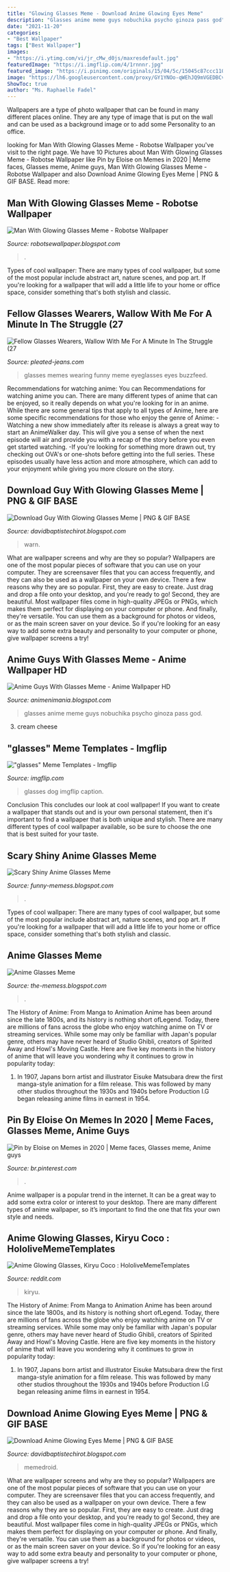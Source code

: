 ```yaml
---
title: "Glowing Glasses Meme - Download Anime Glowing Eyes Meme"
description: "Glasses anime meme guys nobuchika psycho ginoza pass god"
date: "2021-11-20"
categories:
- "Best Wallpaper"
tags: ["Best Wallpaper"]
images:
- "https://i.ytimg.com/vi/jr_cMw_d0js/maxresdefault.jpg"
featuredImage: "https://i.imgflip.com/4/1rnnnr.jpg"
featured_image: "https://i.pinimg.com/originals/15/04/5c/15045c87ccc1109a180068a71a5a17e4.jpg"
image: "https://lh6.googleusercontent.com/proxy/GY1YNOo-qWEhJQ9mVGEDBCvEAauSzGMuIqRVTp44Jp0IHM4rUWOgA6kkdoZjf8B8aNMq53a_wezCFmrOuamZ6CsXQlE_w6nAl7tdedHH_094NZV4PYQ_Q8a6Rwpul_auTadY5xewy9GrSpTXLQcgcLBQuwJ-gUwLG7qRwdO6FKWWXtvejw=w1200-h630-p-k-no-nu"
ShowToc: true
author: "Ms. Raphaelle Fadel"
---
```





Wallpapers are a type of photo wallpaper that can be found in many different places online. They are any type of image that is put on the wall and can be used as a background image or to add some Personality to an office.

	

		
looking for Man With Glowing Glasses Meme - Robotse Wallpaper you've visit to the right page. We have 10 Pictures about Man With Glowing Glasses Meme - Robotse Wallpaper like Pin by Eloise on Memes in 2020 | Meme faces, Glasses meme, Anime guys, Man With Glowing Glasses Meme - Robotse Wallpaper and also Download Anime Glowing Eyes Meme | PNG &amp; GIF BASE. Read more:
		
    
## Man With Glowing Glasses Meme - Robotse Wallpaper

<img loading=lazy src="https://pics.me.me/thumb_no-one-people-with-glowing-glasses-im-not-sure-if-54991612.png" onerror="this.onerror=null;this.src='https://tse1.mm.bing.net/th?id=OIP.OGQGDgvC9CGgVaIWBgbh_QAAAA&amp;pid=15.1';" alt="Man With Glowing Glasses Meme - Robotse Wallpaper">

_Source: robotsewallpaper.blogspot.com_

>. 

	

Types of cool wallpaper:
There are many types of cool wallpaper, but some of the most popular include abstract art, nature scenes, and pop art. If you're looking for a wallpaper that will add a little life to your home or office space, consider something that's both stylish and classic.

    
## Fellow Glasses Wearers, Wallow With Me For A Minute In The Struggle (27

<img loading=lazy src="https://pleated-jeans.com/wp-content/uploads/2019/12/auto-draft-141.jpg" onerror="this.onerror=null;this.src='https://tse4.mm.bing.net/th?id=OIP.0OMq6xKpobHPtCE5rDHtQwHaHj&amp;pid=15.1';" alt="Fellow Glasses Wearers, Wallow With Me For A Minute In The Struggle (27">

_Source: pleated-jeans.com_

>glasses memes wearing funny meme eyeglasses eyes buzzfeed. 

	

Recommendations for watching anime: You can
Recommendations for watching anime you can. There are many different types of anime that can be enjoyed, so it really depends on what you're looking for in an anime. While there are some general tips that apply to all types of Anime, here are some specific recommendations for those who enjoy the genre of Anime: 
-Watching a new show immediately after its release is always a great way to start an AnimeWalker day. This will give you a sense of when the next episode will air and provide you with a recap of the story before you even get started watching. 
-If you're looking for something more drawn out, try checking out OVA's or one-shots before getting into the full series. These episodes usually have less action and more atmosphere, which can add to your enjoyment while giving you more closure on the story.

    
## Download Guy With Glowing Glasses Meme | PNG &amp; GIF BASE

<img loading=lazy src="https://miro.medium.com/fit/c/1260/378/1*VvNsfJHRHjhKQ8snauQjkQ.jpeg" onerror="this.onerror=null;this.src='https://tse3.mm.bing.net/th?id=OIP._6Er2UEizBiQA-GO05lqlwHaCO&amp;pid=15.1';" alt="Download Guy With Glowing Glasses Meme | PNG &amp; GIF BASE">

_Source: davidbaptistechirot.blogspot.com_

>warn. 

	

What are wallpaper screens and why are they so popular?
Wallpapers are one of the most popular pieces of software that you can use on your computer. They are screensaver files that you can access frequently, and they can also be used as a wallpaper on your own device. There a few reasons why they are so popular. First, they are easy to create. Just drag and drop a file onto your desktop, and you're ready to go! Second, they are beautiful. Most wallpaper files come in high-quality JPEGs or PNGs, which makes them perfect for displaying on your computer or phone. And finally, they're versatile. You can use them as a background for photos or videos, or as the main screen saver on your device. So if you're looking for an easy way to add some extra beauty and personality to your computer or phone, give wallpaper screens a try!

    
## Anime Guys With Glasses Meme - Anime Wallpaper HD

<img loading=lazy src="https://i.pinimg.com/originals/2d/de/00/2dde00cf50bfe234659220c341cc795b.jpg" onerror="this.onerror=null;this.src='https://tse1.mm.bing.net/th?id=OIP.0032N_zzShV1tyLZLXEiMAHaIF&amp;pid=15.1';" alt="Anime Guys With Glasses Meme - Anime Wallpaper HD">

_Source: animenimania.blogspot.com_

>glasses anime meme guys nobuchika psycho ginoza pass god. 

	

3. cream cheese 

    
## &quot;glasses&quot; Meme Templates - Imgflip

<img loading=lazy src="https://i.imgflip.com/4/1rnnnr.jpg" onerror="this.onerror=null;this.src='https://tse3.mm.bing.net/th?id=OIP.yxzlf80aJsWEE_YaCfIetgAAAA&amp;pid=15.1';" alt="&quot;glasses&quot; Meme Templates - Imgflip">

_Source: imgflip.com_

>glasses dog imgflip caption. 

	

Conclusion
This concludes our look at cool wallpaper! If you want to create a wallpaper that stands out and is your own personal statement, then it's important to find a wallpaper that is both unique and stylish. There are many different types of cool wallpaper available, so be sure to choose the one that is best suited for your taste.

    
## Scary Shiny Anime Glasses Meme

<img loading=lazy src="https://lh6.googleusercontent.com/proxy/GY1YNOo-qWEhJQ9mVGEDBCvEAauSzGMuIqRVTp44Jp0IHM4rUWOgA6kkdoZjf8B8aNMq53a_wezCFmrOuamZ6CsXQlE_w6nAl7tdedHH_094NZV4PYQ_Q8a6Rwpul_auTadY5xewy9GrSpTXLQcgcLBQuwJ-gUwLG7qRwdO6FKWWXtvejw=w1200-h630-p-k-no-nu" onerror="this.onerror=null;this.src='https://tse3.mm.bing.net/th?id=OIP.qQ0zU4ynayY1ZDbibZw50QHaD4&amp;pid=15.1';" alt="Scary Shiny Anime Glasses Meme">

_Source: funny-memess.blogspot.com_

>. 

	

Types of cool wallpaper:
There are many types of cool wallpaper, but some of the most popular include abstract art, nature scenes, and pop art. If you're looking for a wallpaper that will add a little life to your home or office space, consider something that's both stylish and classic.

    
## Anime Glasses Meme

<img loading=lazy src="https://i.ytimg.com/vi/jr_cMw_d0js/maxresdefault.jpg" onerror="this.onerror=null;this.src='https://tse4.mm.bing.net/th?id=OIP.pk_w9adg_mhfvTkdTFgFlwHaEK&amp;pid=15.1';" alt="Anime Glasses Meme">

_Source: the-memess.blogspot.com_

>. 

	

The History of Anime: From Manga to Animation
Anime has been around since the late 1800s, and its history is nothing short ofLegend. Today, there are millions of fans across the globe who enjoy watching anime on TV or streaming services. While some may only be familiar with Japan's popular genre, others may have never heard of Studio Ghibli, creators of Spirited Away and Howl's Moving Castle. Here are five key moments in the history of anime that will leave you wondering why it continues to grow in popularity today:
1) In 1907, Japans born artist and illustrator Eisuke Matsubara drew the first manga-style animation for a film release. This was followed by many other studios throughout the 1930s and 1940s before Production I.G began releasing anime films in earnest in 1954.

    
## Pin By Eloise On Memes In 2020 | Meme Faces, Glasses Meme, Anime Guys

<img loading=lazy src="https://i.pinimg.com/originals/15/04/5c/15045c87ccc1109a180068a71a5a17e4.jpg" onerror="this.onerror=null;this.src='https://tse3.mm.bing.net/th?id=OIP.C1DSVRkrVvIt0E0JSvRc7gHaJ4&amp;pid=15.1';" alt="Pin by Eloise on Memes in 2020 | Meme faces, Glasses meme, Anime guys">

_Source: br.pinterest.com_

>. 

	

Anime wallpaper is a popular trend in the internet. It can be a great way to add some extra color or interest to your desktop. There are many different types of anime wallpaper, so it’s important to find the one that fits your own style and needs.

    
## Anime Glowing Glasses, Kiryu Coco : HololiveMemeTemplates

<img loading=lazy src="https://i.redd.it/r1g68slofov61.png" onerror="this.onerror=null;this.src='https://tse3.mm.bing.net/th?id=OIP.yrFYFM2L5ouoHrn4e7knbQHaFQ&amp;pid=15.1';" alt="Anime Glowing Glasses, Kiryu Coco : HololiveMemeTemplates">

_Source: reddit.com_

>kiryu. 

	

The History of Anime: From Manga to Animation
Anime has been around since the late 1800s, and its history is nothing short ofLegend. Today, there are millions of fans across the globe who enjoy watching anime on TV or streaming services. While some may only be familiar with Japan's popular genre, others may have never heard of Studio Ghibli, creators of Spirited Away and Howl's Moving Castle. Here are five key moments in the history of anime that will leave you wondering why it continues to grow in popularity today:
1) In 1907, Japans born artist and illustrator Eisuke Matsubara drew the first manga-style animation for a film release. This was followed by many other studios throughout the 1930s and 1940s before Production I.G began releasing anime films in earnest in 1954.

    
## Download Anime Glowing Eyes Meme | PNG &amp; GIF BASE

<img loading=lazy src="http://images7.memedroid.com/images/UPLOADED162/5585d2a49ad5b.jpeg" onerror="this.onerror=null;this.src='https://tse2.mm.bing.net/th?id=OIP.a1-oCiNXmVzOQ2MWOihXOAHaHB&amp;pid=15.1';" alt="Download Anime Glowing Eyes Meme | PNG &amp; GIF BASE">

_Source: davidbaptistechirot.blogspot.com_

>memedroid. 

	

What are wallpaper screens and why are they so popular?
Wallpapers are one of the most popular pieces of software that you can use on your computer. They are screensaver files that you can access frequently, and they can also be used as a wallpaper on your own device. There a few reasons why they are so popular. First, they are easy to create. Just drag and drop a file onto your desktop, and you're ready to go! Second, they are beautiful. Most wallpaper files come in high-quality JPEGs or PNGs, which makes them perfect for displaying on your computer or phone. And finally, they're versatile. You can use them as a background for photos or videos, or as the main screen saver on your device. So if you're looking for an easy way to add some extra beauty and personality to your computer or phone, give wallpaper screens a try!

